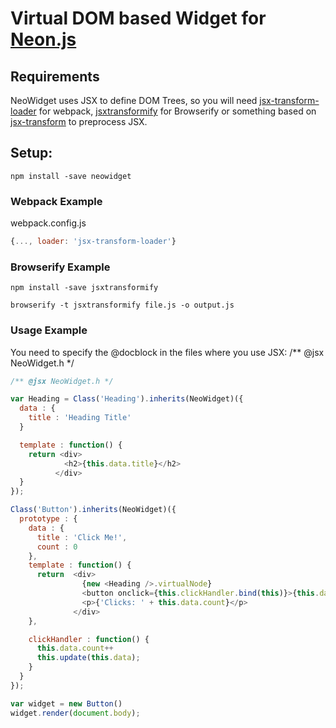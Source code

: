# Virtual DOM based Widget for [Neon.js](http://azendal.github.io/neon/)

## Requirements

NeoWidget uses JSX to define DOM Trees, so you will need [jsx-transform-loader](https://www.npmjs.com/package/jsx-transform-loader) for webpack, [jsxtransformify](https://www.npmjs.com/package/jsxtransformify) for Browserify or something based on [jsx-transform](https://www.npmjs.com/package/jsx-transform) to preprocess JSX.

## Setup:

```
npm install -save neowidget
```

### Webpack Example

webpack.config.js
```js
{..., loader: 'jsx-transform-loader'}
```


### Browserify Example

```
npm install -save jsxtransformify

browserify -t jsxtransformify file.js -o output.js
```

### Usage Example

You need to specify the @docblock in the files where you use JSX: /** @jsx NeoWidget.h */

```js
/** @jsx NeoWidget.h */

var Heading = Class('Heading').inherits(NeoWidget)({
  data : {
    title : 'Heading Title'
  }

  template : function() {
    return <div>
            <h2>{this.data.title}</h2>
          </div>
  }
});

Class('Button').inherits(NeoWidget)({
  prototype : {
    data : {
      title : 'Click Me!',
      count : 0
    },
    template : function() {
      return  <div>
                {new <Heading />.virtualNode}
                <button onclick={this.clickHandler.bind(this)}>{this.data.title}</button>
                <p>{'Clicks: ' + this.data.count}</p>
              </div>
    },

    clickHandler : function() {
      this.data.count++
      this.update(this.data);
    }
  }
});

var widget = new Button()
widget.render(document.body);
```
